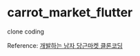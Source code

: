 # carrot_market_flutter

clone coding

Reference: [개발하는 남자 당근마켓 클론코딩](https://www.youtube.com/watch?v=aYeBFDnPbkY&list=PLgRxBCVPaZ_3R0h7mCkLJ1RKh7XRvoZdF)
